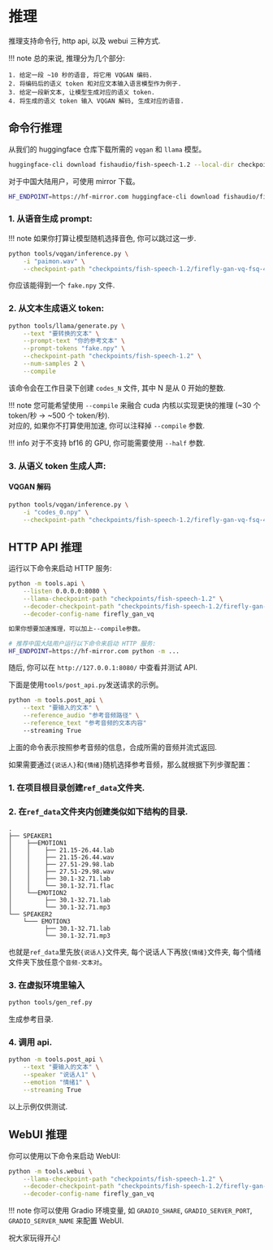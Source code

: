 # 推理

推理支持命令行, http api, 以及 webui 三种方式.

!!! note
    总的来说, 推理分为几个部分:

    1. 给定一段 ~10 秒的语音, 将它用 VQGAN 编码.
    2. 将编码后的语义 token 和对应文本输入语言模型作为例子.
    3. 给定一段新文本, 让模型生成对应的语义 token.
    4. 将生成的语义 token 输入 VQGAN 解码, 生成对应的语音.

## 命令行推理

从我们的 huggingface 仓库下载所需的 `vqgan` 和 `llama` 模型。

```bash
huggingface-cli download fishaudio/fish-speech-1.2 --local-dir checkpoints/fish-speech-1.2
```

对于中国大陆用户，可使用 mirror 下载。

```bash
HF_ENDPOINT=https://hf-mirror.com huggingface-cli download fishaudio/fish-speech-1.2 --local-dir checkpoints/fish-speech-1.2
```

### 1. 从语音生成 prompt:

!!! note
    如果你打算让模型随机选择音色, 你可以跳过这一步.

```bash
python tools/vqgan/inference.py \
    -i "paimon.wav" \
    --checkpoint-path "checkpoints/fish-speech-1.2/firefly-gan-vq-fsq-4x1024-42hz-generator.pth"
```

你应该能得到一个 `fake.npy` 文件.

### 2. 从文本生成语义 token:

```bash
python tools/llama/generate.py \
    --text "要转换的文本" \
    --prompt-text "你的参考文本" \
    --prompt-tokens "fake.npy" \
    --checkpoint-path "checkpoints/fish-speech-1.2" \
    --num-samples 2 \
    --compile
```

该命令会在工作目录下创建 `codes_N` 文件, 其中 N 是从 0 开始的整数.

!!! note
    您可能希望使用 `--compile` 来融合 cuda 内核以实现更快的推理 (~30 个 token/秒 -> ~500 个 token/秒).  
    对应的, 如果你不打算使用加速, 你可以注释掉 `--compile` 参数.

!!! info
    对于不支持 bf16 的 GPU, 你可能需要使用 `--half` 参数.

### 3. 从语义 token 生成人声:

#### VQGAN 解码

```bash
python tools/vqgan/inference.py \
    -i "codes_0.npy" \
    --checkpoint-path "checkpoints/fish-speech-1.2/firefly-gan-vq-fsq-4x1024-42hz-generator.pth"
```

## HTTP API 推理

运行以下命令来启动 HTTP 服务:

```bash
python -m tools.api \
    --listen 0.0.0.0:8080 \
    --llama-checkpoint-path "checkpoints/fish-speech-1.2" \
    --decoder-checkpoint-path "checkpoints/fish-speech-1.2/firefly-gan-vq-fsq-4x1024-42hz-generator.pth" \
    --decoder-config-name firefly_gan_vq

如果你想要加速推理，可以加上--compile参数。

# 推荐中国大陆用户运行以下命令来启动 HTTP 服务:
HF_ENDPOINT=https://hf-mirror.com python -m ...
```

随后, 你可以在 `http://127.0.0.1:8080/` 中查看并测试 API.

下面是使用`tools/post_api.py`发送请求的示例。

```bash
python -m tools.post_api \
    --text "要输入的文本" \
    --reference_audio "参考音频路径" \
    --reference_text "参考音频的文本内容"
    --streaming True
```

上面的命令表示按照参考音频的信息，合成所需的音频并流式返回.

如果需要通过`{说话人}`和`{情绪}`随机选择参考音频，那么就根据下列步骤配置：

### 1. 在项目根目录创建`ref_data`文件夹.

### 2. 在`ref_data`文件夹内创建类似如下结构的目录.

```
.
├── SPEAKER1
│    ├──EMOTION1
│    │    ├── 21.15-26.44.lab
│    │    ├── 21.15-26.44.wav
│    │    ├── 27.51-29.98.lab
│    │    ├── 27.51-29.98.wav
│    │    ├── 30.1-32.71.lab
│    │    └── 30.1-32.71.flac
│    └──EMOTION2
│         ├── 30.1-32.71.lab
│         └── 30.1-32.71.mp3
└── SPEAKER2
    └─── EMOTION3
          ├── 30.1-32.71.lab
          └── 30.1-32.71.mp3
```

也就是`ref_data`里先放`{说话人}`文件夹, 每个说话人下再放`{情绪}`文件夹, 每个情绪文件夹下放任意个`音频-文本对`。

### 3. 在虚拟环境里输入

```bash
python tools/gen_ref.py
```

生成参考目录.

### 4. 调用 api.

```bash
python -m tools.post_api \
    --text "要输入的文本" \
    --speaker "说话人1" \
    --emotion "情绪1" \
    --streaming True
```

以上示例仅供测试.

## WebUI 推理

你可以使用以下命令来启动 WebUI:

```bash
python -m tools.webui \
    --llama-checkpoint-path "checkpoints/fish-speech-1.2" \
    --decoder-checkpoint-path "checkpoints/fish-speech-1.2/firefly-gan-vq-fsq-4x1024-42hz-generator.pth" \
    --decoder-config-name firefly_gan_vq
```

!!! note
    你可以使用 Gradio 环境变量, 如 `GRADIO_SHARE`, `GRADIO_SERVER_PORT`, `GRADIO_SERVER_NAME` 来配置 WebUI.

祝大家玩得开心!
